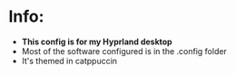 # Info:
- **This config is for my Hyprland desktop**
- Most of the software configured is in the .config folder
- It's themed in catppuccin
